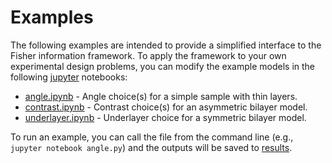 # Examples
The following examples are intended to provide a simplified interface to the Fisher information framework. To apply the framework to your own experimental design problems, you can modify the example models in the following [jupyter](https://jupyter.org) notebooks:
* [angle.ipynb](/demo/angle.ipynb) - Angle choice(s) for a simple sample with thin layers.
* [contrast.ipynb](/demo/contrast.ipynb) - Contrast choice(s) for an asymmetric bilayer model.
* [underlayer.ipynb](/demo/underlayer.ipynb) - Underlayer choice for a symmetric bilayer model.

To run an example, you can call the file from the command line (e.g., ```jupyter notebook angle.py```) and the outputs will be saved to [results](/demo/results).
